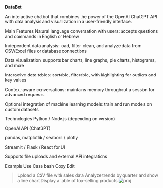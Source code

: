 **DataBot**

An interactive chatbot that combines the power of the OpenAI ChatGPT API with data analysis and visualization in a user-friendly interface.

Main Features
Natural language conversation with users: accepts questions and commands in English or Hebrew

Independent data analysis: load, filter, clean, and analyze data from CSV/Excel files or database connections

Data visualization: supports bar charts, line graphs, pie charts, histograms, and more

Interactive data tables: sortable, filterable, with highlighting for outliers and key values

Context-aware conversations: maintains memory throughout a session for advanced requests

Optional integration of machine learning models: train and run models on custom datasets

Technologies
Python / Node.js (depending on version)

OpenAI API (ChatGPT)

pandas, matplotlib / seaborn / plotly

Streamlit / Flask / React for UI

Supports file uploads and external API integrations

Example Use Case
bash
Copy
Edit
> Upload a CSV file with sales data
> Analyze trends by quarter and show a line chart
> Display a table of top-selling products
![proj](https://github.com/user-attachments/assets/e68cc718-ad86-4080-8720-4c98714515a7)
